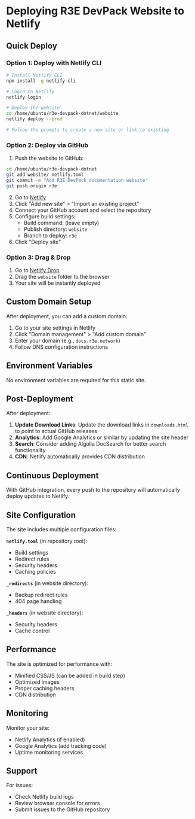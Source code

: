 # Deploying R3E DevPack Website to Netlify

## Quick Deploy

### Option 1: Deploy with Netlify CLI

```bash
# Install Netlify CLI
npm install -g netlify-cli

# Login to Netlify
netlify login

# Deploy the website
cd /home/ubuntu/r3e-devpack-dotnet/website
netlify deploy --prod

# Follow the prompts to create a new site or link to existing
```

### Option 2: Deploy via GitHub

1. Push the website to GitHub:
```bash
cd /home/ubuntu/r3e-devpack-dotnet
git add website/ netlify.toml
git commit -m "Add R3E DevPack documentation website"
git push origin r3e
```

2. Go to [Netlify](https://app.netlify.com)
3. Click "Add new site" > "Import an existing project"
4. Connect your GitHub account and select the repository
5. Configure build settings:
   - Build command: (leave empty)
   - Publish directory: `website`
   - Branch to deploy: `r3e`
6. Click "Deploy site"

### Option 3: Drag & Drop

1. Go to [Netlify Drop](https://app.netlify.com/drop)
2. Drag the `website` folder to the browser
3. Your site will be instantly deployed

## Custom Domain Setup

After deployment, you can add a custom domain:

1. Go to your site settings in Netlify
2. Click "Domain management" > "Add custom domain"
3. Enter your domain (e.g., `docs.r3e.network`)
4. Follow DNS configuration instructions

## Environment Variables

No environment variables are required for this static site.

## Post-Deployment

After deployment:

1. **Update Download Links**: Update the download links in `downloads.html` to point to actual GitHub releases
2. **Analytics**: Add Google Analytics or similar by updating the site header
3. **Search**: Consider adding Algolia DocSearch for better search functionality
4. **CDN**: Netlify automatically provides CDN distribution

## Continuous Deployment

With GitHub integration, every push to the repository will automatically deploy updates to Netlify.

## Site Configuration

The site includes multiple configuration files:

**`netlify.toml`** (in repository root):
- Build settings
- Redirect rules
- Security headers
- Caching policies

**`_redirects`** (in website directory):
- Backup redirect rules
- 404 page handling

**`_headers`** (in website directory):
- Security headers
- Cache control

## Performance

The site is optimized for performance with:
- Minified CSS/JS (can be added in build step)
- Optimized images
- Proper caching headers
- CDN distribution

## Monitoring

Monitor your site:
- Netlify Analytics (if enabled)
- Google Analytics (add tracking code)
- Uptime monitoring services

## Support

For issues:
- Check Netlify build logs
- Review browser console for errors
- Submit issues to the GitHub repository